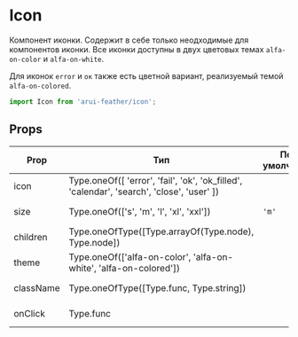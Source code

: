 # Icon

Компонент иконки. Содержит в себе только неодходимые для компонентов иконки.
Все иконки доступны в двух цветовых темах `alfa-on-color` и `alfa-on-white`.

Для иконок `error` и `ок` также есть цветной вариант,
реализуемый темой `alfa-on-colored`.

```javascript
import Icon from 'arui-feather/icon';
```




## Props


| Prop  | Тип  | По-умолчанию | Обязательный | Описание |
| ----- | ---- | ------------ | ------------ |----------|
| icon | Type.oneOf([ 'error', 'fail', 'ok', 'ok_filled', 'calendar', 'search', 'close', 'user' ]) |  |  | Тип иконки |
| size | Type.oneOf(['s', 'm', 'l', 'xl', 'xxl']) | `'m'`  |  | Размер компонента |
| children | Type.oneOfType([Type.arrayOf(Type.node), Type.node]) |  |  | Дочерние элементы `Icon` |
| theme | Type.oneOf(['alfa-on-color', 'alfa-on-white', 'alfa-on-colored']) |  |  | Тема компонента |
| className | Type.oneOfType([Type.func, Type.string]) |  |  | Дополнительный класс |
| onClick | Type.func |  |  | Обработчик клика по иконке |











